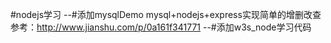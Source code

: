 #nodejs学习
--#添加mysqlDemo mysql+nodejs+express实现简单的增删改查 参考：http://www.jianshu.com/p/0a161f341771
--#添加w3s_node学习代码
